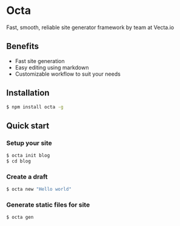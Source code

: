 # Octa

Fast, smooth, reliable site generator framework by team at Vecta.io

## Benefits

* Fast site generation
* Easy editing using markdown
* Customizable workflow to suit your needs

## Installation

```bash
$ npm install octa -g
```

## Quick start

### Setup your site

```bash
$ octa init blog
$ cd blog
```

### Create a draft

```bash
$ octa new "Hello world"
```

### Generate static files for site

```bash
$ octa gen
```